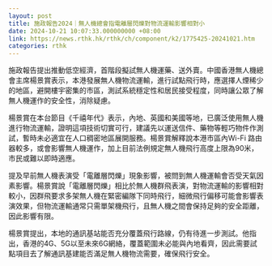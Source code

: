 ```yaml
---
layout: post
title: 施政報告2024｜無人機總會指電離層閃爍對物流運輸影響相對小
date: 2024-10-21 10:07:33.000000000 +08:00
link: https://news.rthk.hk/rthk/ch/component/k2/1775425-20241021.htm
categories: rthk
---
```


施政報告提出推動低空經濟，首階段擬試無人機運藥、送外賣。中國香港無人機總會主席楊景賞表示，本港發展無人機物流運輸，進行試點飛行時，應選擇人煙稀少的地區，避開樓宇密集的市區，測試系統穩定性和居民接受程度，同時讓公眾了解無人機運作的安全性，消除疑慮。

楊景賞在本台節目《千禧年代》表示，內地、英國和美國等地，已廣泛使用無人機進行物流運輸，證明這項技術切實可行，建議先以運送信件、藥物等輕巧物件作測試，暫時未必適宜在人口稠密地區展開服務。楊景賞解釋說本港市區內Wi-Fi 路由器較多，或會影響無人機運作，加上目前法例規定無人機飛行高度上限為90米，市民或難以即時適應。

提及早前無人機表演受「電離層閃爍」現象影響，被問到無人機運輸會否受天氣因素影響。楊景賞說「電離層閃爍」相比於無人機群飛表演，對物流運輸的影響相對較小，因群飛要求多架無人機在緊密編隊下同時飛行，細微飛行偏移可能會影響表演效果，但物流運輸通常只需單架機飛行，且無人機之間會保持足夠的安全距離，因此影響有限。

楊景賞提出，本地的通訊基站能否充分覆蓋飛行路線，仍有待進一步測試。他指出，香港的4G、5G以至未來6G網絡，覆蓋範圍未必能與內地看齊，因此需要試點項目去了解通訊基建能否滿足無人機物流需要，確保飛行安全。

